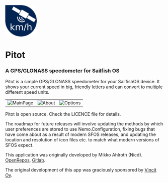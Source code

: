 <img src="https://raw.githubusercontent.com/sharks-dev/harbour-pitot/refs/heads/master/harbour-pitot.png" height="100" />

# Pitot
### A GPS/GLONASS speedometer for Sailfish OS

Pitot is a simple GPS/GLONASS speedometer for your SailfishOS device. It shows your current speed in big,
friendly letters and can convert to multiple different speed units.

<table>
  <td><img src="https://openrepos.net/sites/default/files/packages/18851/screenshot-screenshot20241111101627001.png" alt="MainPage" width="200"/></td>
  <td><img src="https://openrepos.net/sites/default/files/packages/18851/screenshot-screenshot20241111101636001.png" alt="About" width="200"/></td>
  <td><img src="https://openrepos.net/sites/default/files/packages/18851/screenshot-screenshot20241111101644001.png" alt="Options" width="200"/></td>
</table>

Pitot is open source. Check the LICENCE file for details.

The roadmap for future releases will involve updating the methods by which user preferences are stored to use Nemo.Configuration, fixing bugs that have come about as a result of modern SFOS releases, and updating the location and resolution of icon files etc. to match what modern versions of SFOS expect.


This application was originally developed by Mikko Ahlroth (Nicd). [OpenRepos](https://openrepos.net/content/nicd/pitot), [Gitlab](https://gitlab.com/mikko.ahlroth.vincit/harbour-pitot).

The original development of this app was graciously sponsored by [Vincit Oy](http://www.vincit.com/).
